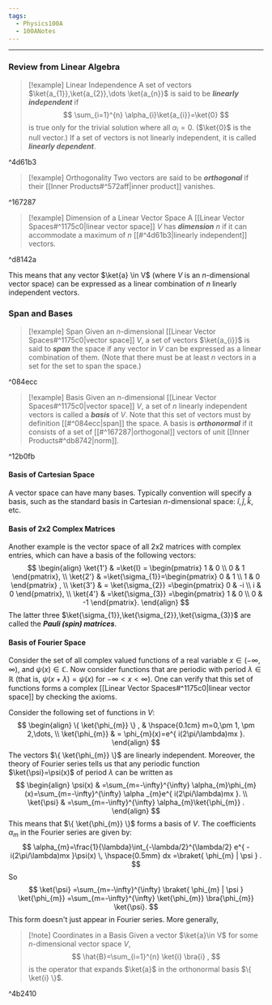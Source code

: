 ```yaml
---
tags:
  - Physics100A
  - 100ANotes
---
```

---
### Review from Linear Algebra
> [!example] Linear Independence
> A set of vectors $\ket{a_{1}},\ket{a_{2}},\dots \ket{a_{n}}$ is said to be ***linearly independent*** if
>$$
\sum_{i=1}^{n} \alpha_{i}\ket{a_{i}}=\ket{0}  $$
>is true only for the trivial solution where all $\alpha_{i}=0$. ($\ket{0}$ is the null vector.) 
>If a set of vectors is not linearly independent, it is called ***linearly dependent***.

^4d61b3



> [!example] Orthogonality
> Two vectors are said to be ***orthogonal*** if their [[Inner Products#^572aff|inner product]] vanishes.

^167287



> [!example] Dimension of a Linear Vector Space
> A [[Linear Vector Spaces#^1175c0|linear vector space]] $V$ has ***dimension*** $n$ if it can accommodate a maximum of $n$ [[#^4d61b3|linearly independent]] vectors.

^d8142a



This means that any vector $\ket{a} \in V$ (where $V$ is an $n$-dimensional vector space) can be expressed as a linear combination of $n$ linearly independent vectors. 

### Span and Bases

> [!example] Span
> Given an $n$-dimensional [[Linear Vector Spaces#^1175c0|vector space]] $V$, a set of vectors $\ket{a_{i}}$ is said to ***span*** the space if any vector in $V$ can be expressed as a linear combination of them.
> (Note that there must be at least $n$ vectors in a set for the set to span the space.)

^084ecc


> [!example] Basis
> Given an $n$-dimensional [[Linear Vector Spaces#^1175c0|vector space]] $V$, a set of $n$ linearly independent vectors is called a ***basis*** of $V$. Note that this set of vectors must by definition [[#^084ecc|span]] the space. 
> A basis is ***orthonormal*** if it consists of a set of [[#^167287|orthogonal]] vectors of unit [[Inner Products#^db8742|norm]].

^12b0fb

#### Basis of Cartesian Space
A vector space can have many bases. Typically convention will specify a basis, such as the standard basis in Cartesian $n$-dimensional space: $\hat{i},\hat{j},\hat{k},\text{etc.}$
#### Basis of 2x2 Complex Matrices
Another example is the vector space of all 2x2 matrices with complex entries, which can have a basis of the following vectors:
$$
\begin{align}
\ket{1'}  & =\ket{I} = \begin{pmatrix}
1 & 0  \\
0 & 1
\end{pmatrix}, \\
\ket{2'}  & =\ket{\sigma_{1}}=\begin{pmatrix}
0 & 1  \\
1 & 0
\end{pmatrix} , \\
\ket{3'}  & = \ket{\sigma_{2}} =\begin{pmatrix}
0 & -i \\
i & 0
\end{pmatrix}, \\
\ket{4'}  & =\ket{\sigma_{3}} =\begin{pmatrix}
1 & 0 \\
0 & -1
\end{pmatrix}.
\end{align} 
$$
The latter three $\ket{\sigma_{1}},\ket{\sigma_{2}},\ket{\sigma_{3}}$ are called the ***Pauli (spin) matrices***. 

#### Basis of Fourier Space

Consider the set of all complex valued functions of a real variable $x \in(-\infty,\infty)$, and $\psi(x)\in\mathbb{C}$. Now consider functions that are periodic with period $\lambda \in\mathbb{R}$ (that is, $\psi(x+\lambda)=\psi(x)$ for $-\infty<x<\infty$). One can verify that this set of functions forms a complex [[Linear Vector Spaces#^1175c0|linear vector space]] by checking the axioms.

Consider the following set of functions in $V$:
$$
\begin{align}
\{ \ket{\phi_{m}}  \} , & \hspace{0.1cm} m=0,\pm 1, \pm 2,\dots, \\
\ket{\phi_{m}}  & = \phi_{m}(x)=e^{ i(2\pi/\lambda)mx }.
\end{align}
$$
The vectors $\{ \ket{\phi_{m}} \}$ are linearly independent. Moreover, the theory of Fourier series tells us that any periodic function $\ket{\psi}=\psi(x)$ of period $\lambda$ can be written as
$$
\begin{align}
\psi(x) & =\sum_{m=-\infty}^{\infty} \alpha_{m}\phi_{m}(x)=\sum_{m=-\infty}^{\infty} \alpha _{m}e^{ i(2\pi/\lambda)mx }. \\
\ket{\psi}  & =\sum_{m=-\infty}^{\infty} \alpha_{m}\ket{\phi_{m}} .
\end{align}
$$
This means that $\{ \ket{\phi_{m}} \}$ forms a basis of $V$. The coefficients $\alpha_{m}$ in the Fourier series are given by:
$$
\alpha_{m}=\frac{1}{\lambda}\int_{-\lambda/2}^{\lambda/2} e^{ -i(2\pi/\lambda)mx }\psi(x) \, \hspace{0.5mm} dx =\braket{ \phi_{m} | \psi } .
$$
So 
$$
\ket{\psi} =\sum_{m=-\infty}^{\infty} \braket{ \phi_{m} | \psi } \ket{\phi_{m}} =\sum_{m=-\infty}^{\infty} \ket{\phi_{m}} \bra{\phi_{m}} \ket{\psi}. 
$$
This form doesn't just appear in Fourier series. More generally,

> [!note] Coordinates in a Basis
> Given a vector $\ket{a}\in V$ for some $n$-dimensional vector space $V$, 
> $$
\hat{B}=\sum_{i=1}^{n} \ket{i} \bra{i} , $$ 
>is the operator that expands $\ket{a}$ in the orthonormal basis $\{ \ket{i} \}$.

^4b2410

